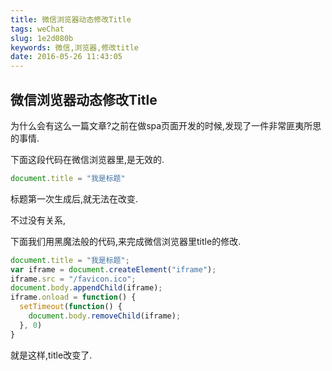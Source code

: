 ```yaml
---
title: 微信浏览器动态修改Title
tags: weChat
slug: 1e2d080b
keywords: 微信,浏览器,修改title
date: 2016-05-26 11:43:05
---
```


## 微信浏览器动态修改Title

为什么会有这么一篇文章?之前在做spa页面开发的时候,发现了一件非常匪夷所思的事情.

下面这段代码在微信浏览器里,是无效的.

```javascript
document.title = "我是标题"
```

标题第一次生成后,就无法在改变.

不过没有关系,

下面我们用黑魔法般的代码,来完成微信浏览器里title的修改.

<!-- more -->

```javascript
document.title = "我是标题";
var iframe = document.createElement("iframe");
iframe.src = "/favicon.ico";
document.body.appendChild(iframe);
iframe.onload = function() {
  setTimeout(function() {
    document.body.removeChild(iframe);
  }, 0)
}
```

就是这样,title改变了.
